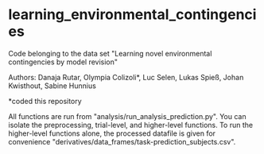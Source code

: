 # learning_environmental_contingencies
Code belonging to the data set "Learning novel environmental contingencies by model revision"

Authors: Danaja Rutar, Olympia Colizoli*, Luc Selen, Lukas Spieß, Johan Kwisthout, Sabine Hunnius

*coded this repository

All functions are run from "analysis/run_analysis_prediction.py".
You can isolate the preprocessing, trial-level, and higher-level functions.
To run the higher-level functions alone, the processed datafile is given for convenience "derivatives/data_frames/task-prediction_subjects.csv".
